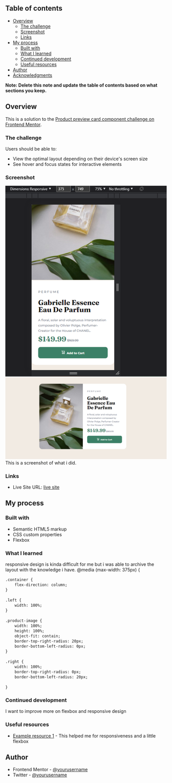 
## Table of contents

- [Overview](#overview)
  - [The challenge](#the-challenge)
  - [Screenshot](#screenshot)
  - [Links](#links)
- [My process](#my-process)
  - [Built with](#built-with)
  - [What I learned](#what-i-learned)
  - [Continued development](#continued-development)
  - [Useful resources](#useful-resources)
- [Author](#author)
- [Acknowledgments](#acknowledgments)

**Note: Delete this note and update the table of contents based on what sections you keep.**

## Overview
This is a solution to the [Product preview card component challenge on Frontend Mentor](https://www.frontendmentor.io/challenges/product-preview-card-component-GO7UmttRfa).
### The challenge

Users should be able to:

- View the optimal layout depending on their device's screen size
- See hover and focus states for interactive elements

### Screenshot

![](./screenshot/Screenshot%202023-03-01%20153606.png)
![](./screenshot/Screenshot%202023-03-01%20153806.png)
This is a screenshot of what i did.

### Links


- Live Site URL: [live site](https://iceberg61.github.io/Product-preview-card-component/)

## My process

### Built with

- Semantic HTML5 markup
- CSS custom properties
- Flexbox


### What I learned
responsive design is kinda difficult for me but i was able to archive the layout with the knowledge i have.
@media (max-width: 375px) {
 
    .container { 
        flex-direction: column; 
    }

    .left { 
        width: 100%; 
    }

    .product-image {
        width: 100%; 
        height: 100%;
        object-fit: contain;
        border-top-right-radius: 20px;
        border-bottom-left-radius: 0px;
    }

    .right { 
        width: 100%;
        border-top-right-radius: 0px;
        border-bottom-left-radius: 20px;

    }


### Continued development

I want to improve more on flexbox and responsive design



### Useful resources

- [Example resource 1](https://stackoverflow.com/) - This helped me for responsiveness and a little flexbox

## Author

- Frontend Mentor - [@yourusername](https://www.frontendmentor.io/profile/iceberg61)
- Twitter - [@yourusername](https://www.twitter.com/ayanakoji_kiyo)

